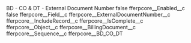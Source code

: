 <?xml version="1.0" encoding="UTF-8"?>
<CustomMetadata xmlns="http://soap.sforce.com/2006/04/metadata" xmlns:xsi="http://www.w3.org/2001/XMLSchema-instance" xmlns:xsd="http://www.w3.org/2001/XMLSchema">
    <label>BD - CO &amp; DT - External Document Number</label>
    <protected>false</protected>
    <values>
        <field>fferpcore__Enabled__c</field>
        <value xsi:type="xsd:boolean">false</value>
    </values>
    <values>
        <field>fferpcore__Field__c</field>
        <value xsi:type="xsd:string">fferpcore__ExternalDocumentNumber__c</value>
    </values>
    <values>
        <field>fferpcore__IncludeRecord__c</field>
        <value xsi:type="xsd:string">fferpcore__IsComplete__c</value>
    </values>
    <values>
        <field>fferpcore__Object__c</field>
        <value xsi:type="xsd:string">fferpcore__BillingDocument__c</value>
    </values>
    <values>
        <field>fferpcore__Sequence__c</field>
        <value xsi:type="xsd:string">fferpcore__BD_CO_DT</value>
    </values>
</CustomMetadata>
